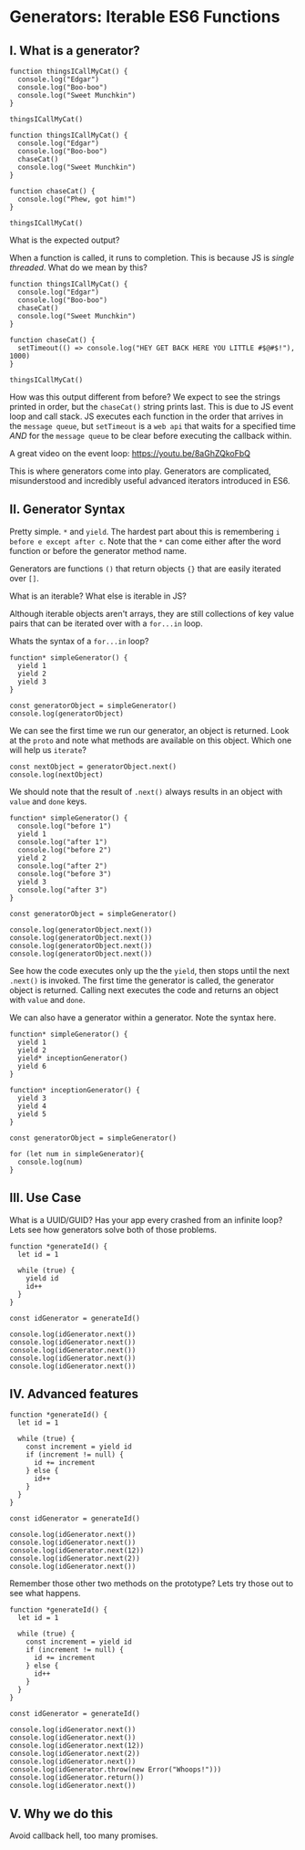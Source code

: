 # Generators: Iterable ES6 Functions

## I. What is a generator?

```
function thingsICallMyCat() {
  console.log("Edgar")
  console.log("Boo-boo")
  console.log("Sweet Munchkin")
}

thingsICallMyCat()
```

```
function thingsICallMyCat() {
  console.log("Edgar")
  console.log("Boo-boo")
  chaseCat()
  console.log("Sweet Munchkin")
}

function chaseCat() {
  console.log("Phew, got him!")
}

thingsICallMyCat()
```

What is the expected output?

When a function is called, it runs to completion. This is because JS is _single threaded_. What do we mean by this?


```
function thingsICallMyCat() {
  console.log("Edgar")
  console.log("Boo-boo")
  chaseCat()
  console.log("Sweet Munchkin")
}

function chaseCat() {
  setTimeout(() => console.log("HEY GET BACK HERE YOU LITTLE #$@#$!"), 1000)
}

thingsICallMyCat()
```

How was this output different from before? We expect to see the strings printed in order, but the `chaseCat()` string prints last. This is due to JS event loop and call stack. JS executes each function in the order that arrives in the `message queue`, but `setTimeout` is a `web api` that waits for a specified time _AND_ for the `message queue` to be clear before executing the callback within.

A great video on the event loop: https://youtu.be/8aGhZQkoFbQ

This is where generators come into play. Generators are complicated, misunderstood and incredibly useful advanced iterators introduced in ES6.

## II. Generator Syntax

Pretty simple. `*` and `yield`. The hardest part about this is remembering `i before e except after c`. Note that the `*` can come either after the word function or before the generator method name. 

Generators are functions `()` that return objects `{}` that are easily iterated over `[]`.

What is an iterable? What else is iterable in JS?

Although iterable objects aren't arrays, they are still collections of key value pairs that can be iterated over with a `for...in` loop. 

Whats the syntax of a `for...in` loop?

```
function* simpleGenerator() {
  yield 1
  yield 2
  yield 3
}

const generatorObject = simpleGenerator()
console.log(generatorObject)
```

We can see the first time we run our generator, an object is returned. Look at the `proto` and note what methods are available on this object. Which one will help us `iterate`?

```
const nextObject = generatorObject.next()
console.log(nextObject)
```
We should note that the result of `.next()` always results in an object with `value` and `done` keys. 

```
function* simpleGenerator() {
  console.log("before 1")
  yield 1
  console.log("after 1")
  console.log("before 2")
  yield 2
  console.log("after 2")
  console.log("before 3")
  yield 3
  console.log("after 3")
}

const generatorObject = simpleGenerator()

console.log(generatorObject.next())
console.log(generatorObject.next())
console.log(generatorObject.next())
console.log(generatorObject.next())
```

See how the code executes only up the the `yield`, then stops until the next `.next()` is invoked. 
The first time the generator is called, the generator object is returned. Calling next executes the code and returns an object with `value` and `done`.

We can also have a generator within a generator. Note the syntax here. 

```
function* simpleGenerator() {
  yield 1
  yield 2
  yield* inceptionGenerator()
  yield 6
}

function* inceptionGenerator() {
  yield 3
  yield 4
  yield 5
}

const generatorObject = simpleGenerator()

for (let num in simpleGenerator){
  console.log(num)
}
```

## III. Use Case

What is a UUID/GUID? Has your app every crashed from an infinite loop? Lets see how generators solve both of those problems. 

```
function *generateId() {
  let id = 1

  while (true) {
    yield id
    id++
  }
}

const idGenerator = generateId()

console.log(idGenerator.next())
console.log(idGenerator.next())
console.log(idGenerator.next())
console.log(idGenerator.next())
console.log(idGenerator.next())
```

## IV. Advanced features

```
function *generateId() {
  let id = 1

  while (true) {
    const increment = yield id
    if (increment != null) {
      id += increment
    } else {
      id++
    }
  }
}

const idGenerator = generateId()

console.log(idGenerator.next())
console.log(idGenerator.next())
console.log(idGenerator.next(12))
console.log(idGenerator.next(2))
console.log(idGenerator.next())
```

Remember those other two methods on the prototype? Lets try those out to see what happens. 

```
function *generateId() {
  let id = 1

  while (true) {
    const increment = yield id
    if (increment != null) {
      id += increment
    } else {
      id++
    }
  }
}

const idGenerator = generateId()

console.log(idGenerator.next())
console.log(idGenerator.next())
console.log(idGenerator.next(12))
console.log(idGenerator.next(2))
console.log(idGenerator.next())
console.log(idGenerator.throw(new Error("Whoops!")))
console.log(idGenerator.return())
console.log(idGenerator.next())

```

## V. Why we do this

Avoid callback hell, too many promises. 

